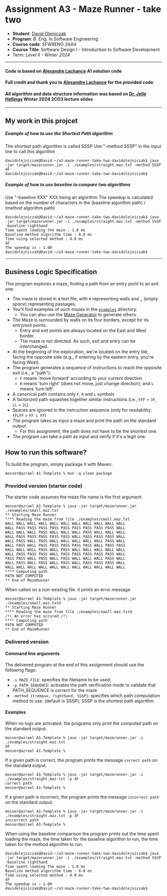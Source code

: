 # Assignment A3 - Maze Runner - take two

* **Student**: [David Olejniczak](olejnicd@mcmaster.ca)
* **Program**: B. Eng. In Software Engineering
* **Course code**: SFWRENG 2AA4
* **Course Title**: Software Design I - Introduction to Software Development
* Term: *Level II - Winter 2024*
_____________________
#### Code is based on [Alexandre Lachance](alexandrelachance@me.com) A1 solution code 

#### Full credit and thank you to [Alexandre Lachance](alexandrelachance@me.com) for the provided code

#### All algorithm and data structure information was based on [Dr. Jelle Hellings](jhellings@mcmaster.ca) Winter 2024 2CO3 lecture slides
___________________
## My work in this projcet
##### Example of how to use the Shortest Path algorithm
The shortest path algorithm is called SSSP
Use "-method SSSP" in the input line to call this algorithm
```
davidolejniczak@David:~/a3-maze-runner-take-two-davidolejniczak$ java -jar target/mazerunner.jar -i ./examples/straight.maz.txt -method SSSP
4F
davidolejniczak@David:~/a3-maze-runner-take-two-davidolejniczak$ 
```

##### Example of how to use baseline to compare two algorithms
Use "-baseline XXX" XXX being an algorithm
The speedup is calculated based on the number of characters in the (baseline algorithm path) / (method algorithm path)
```
davidolejniczak@David:~/a3-maze-runner-take-two-davidolejniczak$ java -jar target/mazerunner.jar -i ./examples/straight.maz.txt -method SSSP -baseline righthand
Time spent loading the maze : 1.0 ms
Baseline method algorithm time : 8.0 ms
Time using selected method : 4.0 ms
4F
The speedup is : 1.00
davidolejniczak@David:~/a3-maze-runner-take-two-davidolejniczak$ 

```
____________________
## Business Logic Specification

This program explores a maze, finding a path from an entry point to an exit one.

- The maze is stored in a text file, with `#` representing walls and `␣` (_empty space_) representing passages.
- You’ll find examples of such mazes in the [`examples`](./examples) directory.
  - You can also use the [Maze Generator](https://github.com/ace-lectures/maze-gen) to generate others.
- The Maze is surrounded by walls on its four borders, except for its entry/exit points.
  - Entry and exit points are always located on the East and West border.
  - The maze is not directed. As such, exit and entry can be interchanged.
- At the beginning of the exploration, we're located on the entry tile, facing the opposite side (e.g., if entering by
  the eastern entry, you're facing West).
- The program generates a sequence of instructions to reach the opposite exit (i.e., a "path"):
  - `F` means 'move forward' according to your current direction
  - `R` means 'turn right' (does not move, just change direction), and `L` means ‘turn left’.
- A canonical path contains only `F`, `R` and `L` symbols
- A factorized path squashes together similar instructions (i.e., `FFF` = `3F`, `LL` = `2L`).
- Spaces are ignored in the instruction sequence (only for readability: `FFLFF` = `FF L FF`)
- The program takes as input a maze and print the path on the standard output.
  - For this assignment, the path does not have to be the shortest one.
- The program can take a path as input and verify if it's a legit one.

## How to run this software?

To build the program, simply package it with Maven:

```
mosser@azrael A1-Template % mvn -q clean package 
```

### Provided version (starter code)

The starter code assumes the maze file name is the first argument.

```
mosser@azrael A1-Template % java -jar target/mazerunner.jar ./examples/small.maz.txt
** Starting Maze Runner
**** Reading the maze from file ./examples/small.maz.txt
WALL WALL WALL WALL WALL WALL WALL WALL WALL WALL WALL 
WALL PASS PASS PASS PASS PASS PASS PASS PASS PASS WALL 
WALL WALL WALL PASS WALL WALL WALL PASS WALL WALL WALL 
WALL PASS PASS PASS PASS PASS WALL PASS PASS PASS WALL 
WALL PASS WALL PASS WALL WALL WALL WALL WALL PASS WALL 
WALL PASS WALL PASS PASS PASS PASS PASS WALL PASS PASS 
WALL WALL WALL PASS WALL PASS WALL WALL WALL WALL WALL 
WALL PASS PASS PASS WALL PASS PASS PASS PASS PASS WALL 
PASS PASS WALL PASS WALL PASS WALL WALL WALL PASS WALL 
WALL PASS WALL PASS WALL PASS WALL PASS PASS PASS WALL 
WALL WALL WALL WALL WALL WALL WALL WALL WALL WALL WALL 
**** Computing path
PATH NOT COMPUTED
** End of MazeRunner
```

When called on a non-existing file. it prints an error message

```
mosser@azrael A1-Template % java -jar target/mazerunner.jar ./examples/small.maz.txtd
** Starting Maze Runner
**** Reading the maze from file ./examples/small.maz.txtd
/!\ An error has occured /!\
**** Computing path
PATH NOT COMPUTED
** End of MazeRunner
```

### Delivered version

#### Command line arguments

The delivered program at the end of this assignment should use the following flags:

- `-i MAZE_FILE`: specifies the filename to be used;
- `-p PATH_SEQUENCE`: activates the path verification mode to validate that PATH_SEQUENCE is correct for the maze
- `-method {tremaux, righthand, SSSP}`: specifies which path computation method to use. (default is SSSP); SSSP is the shortest path algorithm 

#### Examples

When no logs are activated, the programs only print the computed path on the standard output.

```
mosser@azrael A1-Template % java -jar target/mazerunner.jar -i ./examples/straight.maz.txt
4F
mosser@azrael A1-Template %
```

If a given path is correct, the program prints the message `correct path` on the standard output.

```
mosser@azrael A1-Template % java -jar target/mazerunner.jar -i ./examples/straight.maz.txt -p 4F
correct path
mosser@azrael A1-Template %
```

If a given path is incorrect, the program prints the message `incorrect path` on the standard output.

```
mosser@azrael A1-Template % java -jar target/mazerunner.jar -i ./examples/straight.maz.txt -p 3F
inccorrect path
mosser@azrael A1-Template %
```

When using the baseline comparison the program prints out the time spent loading the maze,
the time taken for the baseline algorithm to run, the time taken for the method algorithm to run. 
```
davidolejniczak@David:~/a3-maze-runner-take-two-davidolejniczak$ java -jar target/mazerunner.jar -i ./examples/straight.maz.txt -method SSSP -baseline righthand
Time spent loading the maze : 1.0 ms
Baseline method algorithm time : 8.0 ms
Time using selected method : 4.0 ms
4F
The speedup is : 1.00
davidolejniczak@David:~/a3-maze-runner-take-two-davidolejniczak$ 

```